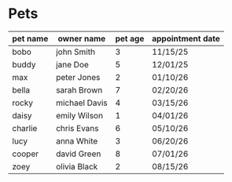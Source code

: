 # Pets

| pet name | owner name    | pet age | appointment date |
| -------- | ------------- | ------- | ---------------- |
| bobo     | john Smith    | 3       | 11/15/25         |
| buddy    | jane Doe      | 5       | 12/01/25         |
| max      | peter Jones   | 2       | 01/10/26         |
| bella    | sarah Brown   | 7       | 02/20/26         |
| rocky    | michael Davis | 4       | 03/15/26         |
| daisy    | emily Wilson  | 1       | 04/01/26         |
| charlie  | chris Evans   | 6       | 05/10/26         |
| lucy     | anna White    | 3       | 06/20/26         |
| cooper   | david Green   | 8       | 07/01/26         |
| zoey     | olivia Black  | 2       | 08/15/26         |